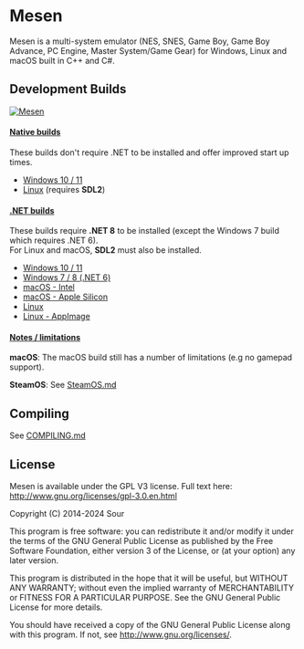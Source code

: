 # Mesen

Mesen is a multi-system emulator (NES, SNES, Game Boy, Game Boy Advance, PC Engine, Master System/Game Gear) for Windows, Linux and macOS built in C++ and C#.  

## Development Builds

[![Mesen](https://github.com/SourMesen/Mesen2/actions/workflows/build.yml/badge.svg)](https://github.com/SourMesen/Mesen2/actions/workflows/build.yml)

#### <ins>Native builds</ins> ####

These builds don't require .NET to be installed and offer improved start up times.  

* [Windows 10 / 11](https://nightly.link/SourMesen/Mesen2/workflows/build/master/Mesen%20%28Windows%20-%20net8.0%20-%20AoT%29.zip)
* [Linux](https://nightly.link/SourMesen/Mesen2/workflows/build/master/Mesen%20%28Linux%20-%20ubuntu-20.04%20-%20clang_aot%29.zip)  (requires **SDL2**)

#### <ins>.NET builds</ins> ####

These builds require **.NET 8** to be installed (except the Windows 7 build which requires .NET 6).  
For Linux and macOS, **SDL2** must also be installed.

* [Windows 10 / 11](https://nightly.link/SourMesen/Mesen2/workflows/build/master/Mesen%20%28Windows%20-%20net8.0%29.zip)  
* [Windows 7 / 8 (.NET 6)](https://nightly.link/SourMesen/Mesen2/workflows/build/master/Mesen%20%28Windows%20-%20net6.0%29.zip)  
* [macOS - Intel](https://nightly.link/SourMesen/Mesen2/workflows/build/master/Mesen%20%28macOS%20-%20macos-12%29.zip)  
* [macOS - Apple Silicon](https://nightly.link/SourMesen/Mesen2/workflows/build/master/Mesen%20%28macOS%20-%20macos-14%29.zip)  
* [Linux](https://nightly.link/SourMesen/Mesen2/workflows/build/master/Mesen%20%28Linux%20-%20ubuntu-20.04%20-%20clang%29.zip)  
* [Linux - AppImage](https://nightly.link/SourMesen/Mesen2/workflows/build/master/Mesen%20(Linux%20x64%20-%20AppImage).zip)

#### <ins>Notes / limitations</ins> ####

**macOS**: The macOS build still has a number of limitations (e.g no gamepad support).

**SteamOS**: See [SteamOS.md](SteamOS.md)

## Compiling

See [COMPILING.md](COMPILING.md)

## License

Mesen is available under the GPL V3 license.  Full text here: <http://www.gnu.org/licenses/gpl-3.0.en.html>

Copyright (C) 2014-2024 Sour

This program is free software: you can redistribute it and/or modify
it under the terms of the GNU General Public License as published by
the Free Software Foundation, either version 3 of the License, or
(at your option) any later version.

This program is distributed in the hope that it will be useful,
but WITHOUT ANY WARRANTY; without even the implied warranty of
MERCHANTABILITY or FITNESS FOR A PARTICULAR PURPOSE.  See the
GNU General Public License for more details.

You should have received a copy of the GNU General Public License
along with this program.  If not, see <http://www.gnu.org/licenses/>.
